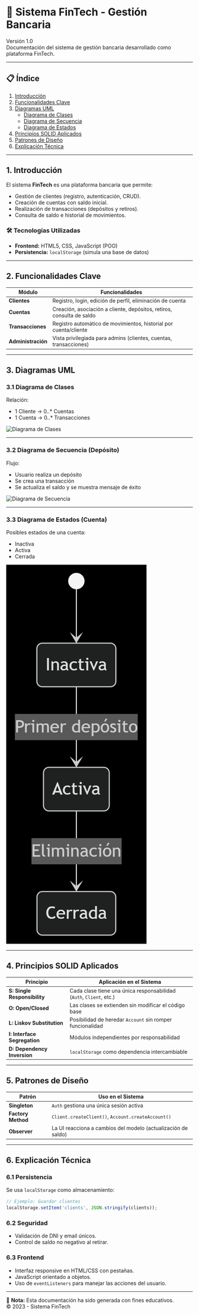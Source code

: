 # 💼 Sistema FinTech - Gestión Bancaria

Versión 1.0  
Documentación del sistema de gestión bancaria desarrollado como plataforma FinTech.

---

## 📋 Índice

1. [Introducción](#1-introducción)  
2. [Funcionalidades Clave](#2-funcionalidades-clave)  
3. [Diagramas UML](#3-diagramas-uml)  
   - [Diagrama de Clases](#31-diagrama-de-clases)  
   - [Diagrama de Secuencia](#32-diagrama-de-secuencia-depósito)  
   - [Diagrama de Estados](#33-diagrama-de-estados-cuenta)  
4. [Principios SOLID Aplicados](#4-principios-solid-aplicados)  
5. [Patrones de Diseño](#5-patrones-de-diseño)  
6. [Explicación Técnica](#6-explicación-técnica)

---

## 1. Introducción

El sistema **FinTech** es una plataforma bancaria que permite:

- Gestión de clientes (registro, autenticación, CRUD).
- Creación de cuentas con saldo inicial.
- Realización de transacciones (depósitos y retiros).
- Consulta de saldo e historial de movimientos.

### 🛠️ Tecnologías Utilizadas

- **Frontend:** HTML5, CSS, JavaScript (POO)
- **Persistencia:** `localStorage` (simula una base de datos)

---

## 2. Funcionalidades Clave

| Módulo        | Funcionalidades |
|---------------|-----------------|
| **Clientes**      | Registro, login, edición de perfil, eliminación de cuenta |
| **Cuentas**       | Creación, asociación a cliente, depósitos, retiros, consulta de saldo |
| **Transacciones** | Registro automático de movimientos, historial por cuenta/cliente |
| **Administración**| Vista privilegiada para admins (clientes, cuentas, transacciones) |

---

## 3. Diagramas UML

### 3.1 Diagrama de Clases

Relación:  
- 1 Cliente -> 0..* Cuentas  
- 1 Cuenta -> 0..* Transacciones

![Diagrama de Clases](docs/img/class-diagram.png)

---

### 3.2 Diagrama de Secuencia (Depósito)

Flujo:
- Usuario realiza un depósito
- Se crea una transacción
- Se actualiza el saldo y se muestra mensaje de éxito

![Diagrama de Secuencia](docs/img/sequence-diagram.png)

---

### 3.3 Diagrama de Estados (Cuenta)

Posibles estados de una cuenta:
- Inactiva
- Activa
- Cerrada

![Diagrama de Estados](docs/img/state-diagram.png)

---

## 4. Principios SOLID Aplicados

| Principio              | Aplicación en el Sistema |
|------------------------|--------------------------|
| **S: Single Responsibility**   | Cada clase tiene una única responsabilidad (`Auth`, `Client`, etc.) |
| **O: Open/Closed**             | Las clases se extienden sin modificar el código base |
| **L: Liskov Substitution**     | Posibilidad de heredar `Account` sin romper funcionalidad |
| **I: Interface Segregation**   | Módulos independientes por responsabilidad |
| **D: Dependency Inversion**    | `localStorage` como dependencia intercambiable |

---

## 5. Patrones de Diseño

| Patrón        | Uso en el Sistema |
|---------------|------------------|
| **Singleton**     | `Auth` gestiona una única sesión activa |
| **Factory Method**| `Client.createClient()`, `Account.createAccount()` |
| **Observer**      | La UI reacciona a cambios del modelo (actualización de saldo) |

---

## 6. Explicación Técnica

### 6.1 Persistencia

Se usa `localStorage` como almacenamiento:

```js
// Ejemplo: Guardar clientes
localStorage.setItem('clients', JSON.stringify(clients));
```

### 6.2 Seguridad

- Validación de DNI y email únicos.
- Control de saldo no negativo al retirar.

### 6.3 Frontend

- Interfaz responsive en HTML/CSS con pestañas.
- JavaScript orientado a objetos.
- Uso de `eventListeners` para manejar las acciones del usuario.

---

📌 **Nota:** Esta documentación ha sido generada con fines educativos.  
© 2023 - Sistema FinTech
